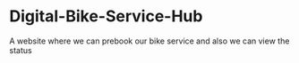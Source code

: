 # Digital-Bike-Service-Hub
A website where we can prebook our bike service and also we can view the status 

